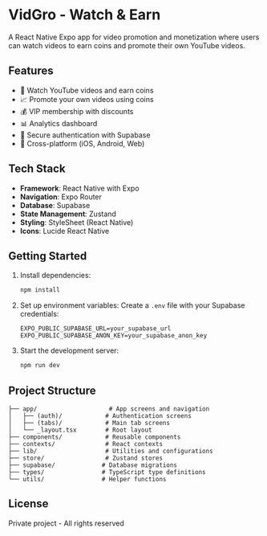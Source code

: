 # VidGro - Watch & Earn

A React Native Expo app for video promotion and monetization where users can watch videos to earn coins and promote their own YouTube videos.

## Features

- 🎥 Watch YouTube videos and earn coins
- 📈 Promote your own videos using coins
- 💰 VIP membership with discounts
- 📊 Analytics dashboard
- 🔐 Secure authentication with Supabase
- 📱 Cross-platform (iOS, Android, Web)

## Tech Stack

- **Framework**: React Native with Expo
- **Navigation**: Expo Router
- **Database**: Supabase
- **State Management**: Zustand
- **Styling**: StyleSheet (React Native)
- **Icons**: Lucide React Native

## Getting Started

1. Install dependencies:
   ```bash
   npm install
   ```

2. Set up environment variables:
   Create a `.env` file with your Supabase credentials:
   ```
   EXPO_PUBLIC_SUPABASE_URL=your_supabase_url
   EXPO_PUBLIC_SUPABASE_ANON_KEY=your_supabase_anon_key
   ```

3. Start the development server:
   ```bash
   npm run dev
   ```

## Project Structure

```
├── app/                    # App screens and navigation
│   ├── (auth)/            # Authentication screens
│   ├── (tabs)/            # Main tab screens
│   └── _layout.tsx        # Root layout
├── components/            # Reusable components
├── contexts/              # React contexts
├── lib/                   # Utilities and configurations
├── store/                 # Zustand stores
├── supabase/             # Database migrations
├── types/                # TypeScript type definitions
└── utils/                # Helper functions
```

## License

Private project - All rights reserved